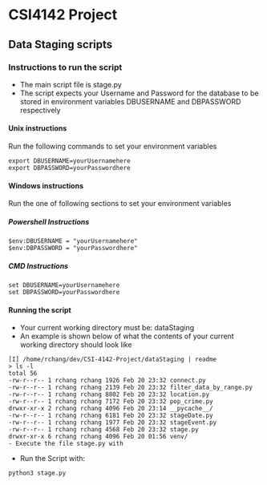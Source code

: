 # CSI4142 Project

## Data Staging scripts 

### Instructions to run the script
- The main script file is stage.py
- The script expects your Username and Password for the database to be stored in environment variables DBUSERNAME and DBPASSWORD respectively 

#### Unix instructions
Run the following commands to set your environment variables
```
export DBUSERNAME=yourUsernamehere
export DBPASSWORD=yourPasswordhere
```

#### Windows instructions
Run the one of following sections to set your environment variables

##### Powershell Instructions
```
$env:DBUSERNAME = "yourUsernamehere"
$env:DBPASSWORD = "yourPasswordhere"
```

##### CMD Instructions
```
set DBUSERNAME=yourUsernamehere
set DBPASSWORD=yourPasswordhere
```

#### Running the script
- Your current working directory must be: dataStaging
- An example is shown below of what the contents of your current working directory should look like
```
[I] /home/rchang/dev/CSI-4142-Project/dataStaging | readme
> ls -l
total 56
-rw-r--r-- 1 rchang rchang 1926 Feb 20 23:32 connect.py
-rw-r--r-- 1 rchang rchang 2139 Feb 20 23:32 filter_data_by_range.py
-rw-r--r-- 1 rchang rchang 8802 Feb 20 23:32 location.py
-rw-r--r-- 1 rchang rchang 7172 Feb 20 23:32 pop_crime.py
drwxr-xr-x 2 rchang rchang 4096 Feb 20 23:14 __pycache__/
-rw-r--r-- 1 rchang rchang 6181 Feb 20 23:32 stageDate.py
-rw-r--r-- 1 rchang rchang 1977 Feb 20 23:32 stageEvent.py
-rw-r--r-- 1 rchang rchang 4568 Feb 20 23:32 stage.py
drwxr-xr-x 6 rchang rchang 4096 Feb 20 01:56 venv/
- Execute the file stage.py with
```
- Run the Script with:
```
python3 stage.py
```

